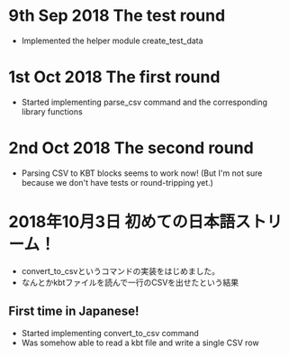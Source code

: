 # 9th Sep 2018 The test round
- Implemented the helper module create_test_data

# 1st Oct 2018 The first round
- Started implementing parse_csv command and the corresponding library functions

# 2nd Oct 2018 The second round
- Parsing CSV to KBT blocks seems to work now!
(But I'm not sure because we don't have tests or round-tripping yet.)

# 2018年10月3日 初めての日本語ストリーム！
- convert_to_csvというコマンドの実装をはじめました。
- なんとかkbtファイルを読んで一行のCSVを出せたという結果

## First time in Japanese!
- Started implementing convert_to_csv command
- Was somehow able to read a kbt file and write a single CSV row